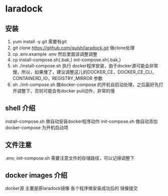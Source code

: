 # laradock

## 安装
1. yum install -y git   需要有git
2. git clone https://github.com/qujsh/laradock.git  做clone处理
3. cp .env.example .env  然后里面该调整调整
4. cp install-compose.sh{.bak,} init-compose.sh{.bak,} 
5. sh ./install-compose.sh    执行 docker程序安装，由于docker源可能会非常慢，所以，如果慢了，建议调整这儿的DOCKER_CE，DOCKER_CE_CLI，CONTAINERD_IO，REGISTRY_MIRROR 参数
6. sh ./init-compose.sh       做docker-compose 的开机自启动处理，之后最好先打开调整下，否则可能会有docker pull动作，非常的慢

## shell 介绍
install-compose.sh 做自动安装docker程序动作
init-compose.sh 做自动添加 docker-compose 为开机启动项

## 文件注意
.env, init-compose.sh 需要注意文件的存储路径，可以记得调整下

## docker images 介绍
docker源 主要是原laradock镜像 各个程序做安装成功后的 镜像提交



